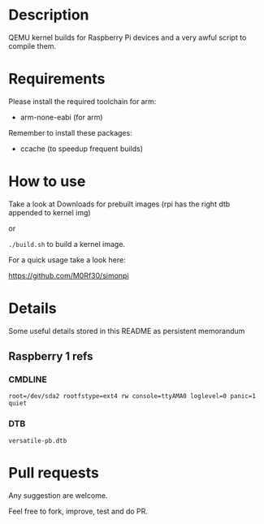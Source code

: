 # Description
QEMU kernel builds for Raspberry Pi devices and a very awful script to compile them.

# Requirements
Please install the required toolchain for arm:
* arm-none-eabi (for arm)

Remember to install these packages:
* ccache (to speedup frequent builds)

# How to use
Take a look at Downloads for prebuilt images (rpi has the right dtb appended to kernel img)

or

```./build.sh``` to build a kernel image.

For a quick usage take a look here:

https://github.com/M0Rf30/simonpi

# Details

Some useful details stored in this README as persistent memorandum

## Raspberry 1 refs
### CMDLINE
```root=/dev/sda2 rootfstype=ext4 rw console=ttyAMA0 loglevel=0 panic=1 quiet```
### DTB
```versatile-pb.dtb```

# Pull requests
Any suggestion are welcome.

Feel free to fork, improve, test and do PR.
